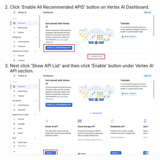 2. Click 'Enable All Recommended APIS' button on Vertex AI Dashboard.
![Vertex AI Dashboard](vertex1.jpg)
3. Next click 'Show API List' and then click 'Enable' button under Vertex AI API section.
![Vertex AI Dashboard](vertex2.jpg)

